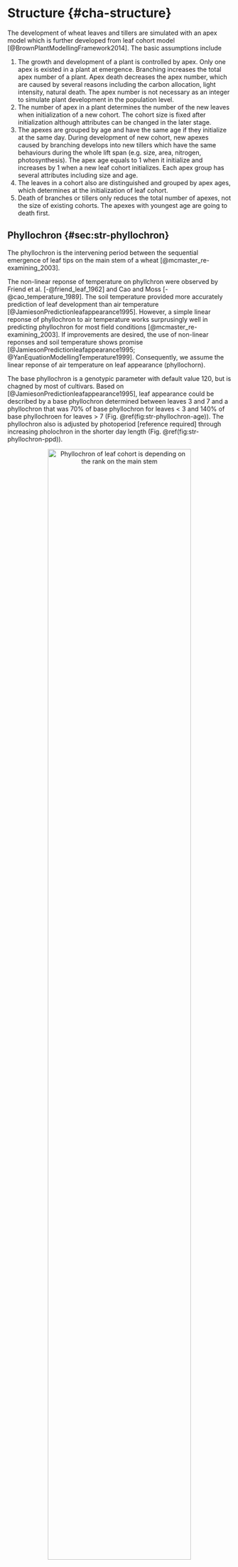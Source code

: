 # Structure {#cha-structure}





The development of wheat leaves and tillers are simulated with an apex model which is further developed from leaf cohort model [@BrownPlantModellingFramework2014]. The basic assumptions include

1. The growth and development of a plant is controlled by apex. Only one apex is existed in a plant at emergence. Branching increases the total apex number of a plant. Apex death decreases the apex number, which are caused by several reasons including the carbon allocation, light intensity, natural death. The apex number is not necessary as an integer to simulate plant development in the population level. 
2.	The number of apex in a plant determines the number of the new leaves when initialization of a new cohort. The cohort size is fixed after initialization although attributes can be changed in the later stage. 
3.	The apexes are grouped by age and have the same age if they initialize at the same day. During development of new cohort, new apexes caused by branching develops into new tillers which have the same behaviours during the whole lift span (e.g. size, area, nitrogen, photosynthesis). The apex age equals to 1 when it initialize and increases by 1 when a new leaf cohort initializes. Each apex group has several attributes including size and age.  
4.	The leaves in a cohort also are distinguished and grouped by apex ages, which determines at the initialization of leaf cohort. 
5.	Death of branches or tillers only reduces the total number of apexes, not the size of existing cohorts. The apexes with youngest age are going to death first. 



## Phyllochron {#sec:str-phyllochron}

The phyllochron is the intervening period between the sequential emergence of leaf tips on the main stem of a wheat [@mcmaster_re-examining_2003].

The non-linear reponse of temperature on phyllchron were observed by Friend et al. [-@friend_leaf_1962]  and Cao and Moss [-@cao_temperature_1989]. The soil temperature provided more accurately prediction of leaf development than air temperature [@JamiesonPredictionleafappearance1995]. However, a simple linear reponse of phyllochron to air temperature works surprusingly well in predicting phyllochron for most field conditions [@mcmaster_re-examining_2003]. If improvements are desired, the use of non-linear reponses and soil temperature shows promise [@JamiesonPredictionleafappearance1995; @YanEquationModellingTemperature1999]. Consequently, we assume the linear reponse of air temperature on leaf appearance (phyllochorn).  


The base phyllochron is a genotypic parameter with default value 120, but is chagned by most of cultivars. Based on [@JamiesonPredictionleafappearance1995], leaf appearance could be described by a base phyllochron determined between leaves 3 and 7 and a phyllochron that was 70% of base phyllochron for leaves < 3 and 140% of base phyllochroen for leaves > 7 (Fig. \@ref(fig:str-phyllochron-age)). The phyllochron also is adjusted by photoperiod [reference required] through increasing pholochron in the shorter day length (Fig. \@ref(fig:str-phyllochron-ppd)).


<div class="fig-input">
<div class="figure" style="text-align: center">
<img src="structure_files/figure-html/str-phyllochron-age-1.png" alt="Phyllochron of leaf cohort is depending on the rank on the main stem" width="80%" />
<p class="caption">(\#fig:str-phyllochron-age)Phyllochron of leaf cohort is depending on the rank on the main stem</p>
</div>
</div>



<div class="fig-input">
<div class="figure" style="text-align: center">
<img src="structure_files/figure-html/str-phyllochron-ppd-1.png" alt="The multiplier of phyllochron which is effected by daily photoperiod length." width="80%" />
<p class="caption">(\#fig:str-phyllochron-ppd)The multiplier of phyllochron which is effected by daily photoperiod length.</p>
</div>
</div>

Finally, the phyllochron is dynamically adjusted according to appeared cohort number and daily photoperiod (Fig. \@ref(fig:str-phyllochron)). 

<div class="fig-output">
<div class="figure" style="text-align: center">
<img src="structure_files/figure-html/str-phyllochron-1.png" alt="The actual phyllochron in the testing environment" width="80%" />
<p class="caption">(\#fig:str-phyllochron)The actual phyllochron in the testing environment</p>
</div>
</div>


<!--
## Final leaf number {#sec:final-leaf-number}

Brown et al. [-@BrownIntegrationmolecularphysiological2013] showed final leaf number (FLN) could be estimated as 2.86 + HSTS * 1.1 where HSTS is the the Haun stage at terminal spikelet. To caputre this in the wheat model we have set the initial number of primordia (determined by the number of initialleaf objects on the leaf class) to 3 and have set this function to produce primordia 10% faster than mainstem leaves.  Primordia are initiated until the therminal spikelet stage and then the number remains fixed, giving final leaf number.

The final leaf number in the main stem (FinalLeafNumber, Section \@ref(output-structure)) equal to minimum leaf number, plus the increases of leaf number which are caused by delay of wheat development (vernalization and and photoperiod effects). The minimum leaf number is a genotypic parameter to represent 

[Need to describe the vernalization and photoperiod effects on leaf number].


<div class="fig-output">
<div class="figure" style="text-align: center">
<img src="structure_files/figure-html/final-leaf-number-1.png" alt="Final leaf number in main stem" width="80%" />
<p class="caption">(\#fig:final-leaf-number)Final leaf number in main stem</p>
</div>
</div>




<div class="rmdimportant">
<p>The final node number is daily updated and gradually decreased as the photoperiod (longer day length) and vernalization (satisfication of vernalization requirement) effects.</p>
<p>Need to check the response of day length and vernalization requirement on leaf number.</p>
</div>

--> 

## Initialization and appearance of leaf tips on main stem {#sec:main-stem}

At `Germination` stage, 2 new leaf cohorts or tips are initialized at the main stem. At `Emergence` stage, 1 leaf cohort or tip is appeared at the main stem, and 1 more leaf cohort is initialized. The potential appearance of leaf tip number ($N_{p, tip}$) is initialized as 1. 

After `Emergence`, the potential appearance of tip number in the main stem ($N_{p, tip}$) is daily increased according to the daily phyllochron (Fig. \@ref(fig:str-phyllochron)) and thermal time (Section \@ref(sec:phe-thermal-time)) until `Maturity` (Fig. \@ref(fig:str-delta-tip) and \@ref(fig:str-tips). $N_{p, tip}$ should stop increasing when final leaf number is reached). 



$$
 \Delta N_{p, tip} = \frac{\Delta TT_{t}}{P_{phy}}
$$

where, $N_{p, tip}$ is the daily increase of leaf tip number (Fig. \@ref(fig:str-delta-tip)), $\Delta TT_{t}$ is the daily thermal time, $P_{phy}$ is the phyllochron calculated at today. 


<div class="fig-output">
<div class="figure" style="text-align: center">
<img src="structure_files/figure-html/str-delta-tip-1.png" alt="Daily increase of tip number in main stem" width="80%" />
<p class="caption">(\#fig:str-delta-tip)Daily increase of tip number in main stem</p>
</div>
</div>


Potential appearance of tip number in main stem ($N_{p, tip}$) are summarized daily increases since `Emergence`, plus the appeared leaf tip at `Emergence` (1 for wheat model) (Fig. \@ref(fig:str-tips)).


$$
    N_{p, tip}=\sum_{t=T_{0}}^{T}\Delta N_{p, tip} + 1
$$

where, $T_{0}$ is day of `Emergence`.  $T$ is today. In the Structure model, the tip numbers are not calculated for branches or tillers, but only for main stem (Figure \@ref(fig:node-number)). 

Before plant reaches the final leaf number (i.e. all leaves are initialized and appeared), a new leaf cohort is initialized and appeared when increases of $N_{p, tip}$ are more than 1 (Figure \@ref(fig:str-delta-tip)). Consequently, the rates of leaf initialization and appearance are same, except initialized tip number is more than 2  of appeared tip number.

<div class="fig-output">
<div class="figure" style="text-align: center">
<img src="structure_files/figure-html/str-tips-1.png" alt="Tips number in main stem" width="80%" />
<p class="caption">(\#fig:str-tips)Tips number in main stem</p>
</div>
</div>




<div class="fig-output">
<div class="figure" style="text-align: center">
<img src="structure_files/figure-html/str-haun-stage-1.png" alt="Haun stage in main stem" width="80%" />
<p class="caption">(\#fig:str-haun-stage)Haun stage in main stem</p>
</div>
</div>


<!-- 






<div class="fig-output">
<div class="figure" style="text-align: center">
<img src="structure_files/figure-html/node-number-1.png" alt="Primordia and node number in main stem" width="80%" />
<p class="caption">(\#fig:node-number)Primordia and node number in main stem</p>
</div>
</div>


<div class="rmdimportant">
<p>The node numbers in the main stem are not necessary integar to simulate the variation of primordia number in the actual field. Consequently all attibutes of flag leaf are proportionally reduced (e.g. growth duration and maximum area).</p>
</div>

## Tillering


The apex number in a plant ($A$) is increased by branching ($\Delta A_{B} $) and decreased by mortality ($\Delta A_{M} $). New tillers are initialized when increase of the node number in main stem ($\Delta N_{node}$) is more than 1. In the leaf cohort model, tiller number represents by the cohort size (i.e. the number of leaves in a cohort). 

$$
A = \sum_{i=1}^{N_{node}}{(\Delta A_{B} - \Delta A_{M})}
$$

### Branching

The branching rate in a plant is specified by parameter BranchingRate ($\Delta A_{B}$) and is calculated as potential branching rate and several stress factors (i.e. nitrogen stress, total coverage, and water stress). From stage Emergence to Terminal Spikelet (Section \@ref(stage-period)), the potential branching rate is defined as a function of number of appeared cohorts in the main stem (Figure \@ref(fig:str-branching-rate)) which follow the pattern of Fibonacci sequence. Beyond this period, the branching rate is set as zero. 

<div class="fig-input">
<div class="figure" style="text-align: center">
<img src="structure_files/figure-html/str-branching-rate-1.png" alt="Potential branching rate of APSIM-Wheat as a function of appreared cohort number" width="80%" />
<p class="caption">(\#fig:str-branching-rate)Potential branching rate of APSIM-Wheat as a function of appreared cohort number</p>
</div>
</div>



Two stresses are defined in the APSIM-Wheat including nitrogen and WSC. A simple sensitivity analysis indicates the branching rate is too sensitive to WSC with default values (x = [0.1, 0.2]; y = [0, 1]). So, this feature is disabled for further analysis. 

The nitrogen stress is calculated as a function of fraction of nitrogen supply relative to nitrogen demand which is exported from the Arbitrator module (Chapter \@ref(cha:arbitrator)). Wheat module assumes no nitrogen stress when the nitrogen supply is bigger than 1.5 times of nitrogen demand (Figure \@ref(fig:branching-rate-nstress)). Nitrogen stress linearly increases when supply/demand ratio less then 1.5 (<font color="red">Reference required.</font>)


<div class="fig-input">
<div class="figure" style="text-align: center">
<img src="structure_files/figure-html/str-branching-factor-1.png" alt="The factors to influence of branching rate (nitrogen stress, total coverage and water stress). The final multiplier of branching rate is the minimum values of the " width="80%" />
<p class="caption">(\#fig:str-branching-factor)The factors to influence of branching rate (nitrogen stress, total coverage and water stress). The final multiplier of branching rate is the minimum values of the </p>
</div>
</div>





<div class="rmderror">
<p>The values for total coverage are 0.1 and 0.25 in the wheat validation model. I would expect much higher coverage to stop tillering.</p>
</div>


<div class="rmderror">
<p>The step functions or leaf cohort model in the tillering processing cause that the tiller dynamic is too sensitive to the stage of terminal spikelet.</p>
</div>



Figure \@ref(fig:tiller-number) shows the branching rate and total branching number in the test simulation without nitrogen stress on branching rate during branching period (from Emergence to Terminal Spikelet, Figure \@ref(fig:nitrogen-fn)).

<div class="fig-output">
<div class="figure" style="text-align: center">
<img src="structure_files/figure-html/tiller-number-1.png" alt="The branching rate and branch number for wheat" width="80%" />
<p class="caption">(\#fig:tiller-number)The branching rate and branch number for wheat</p>
</div>
</div>





<div class="rmdimportant">
<p>It seems PMF uses the branching rate one day before to calculate the branch number.</p>
</div>



### Mortality {#sec-structure-mortality}

Two types of mortality are considered in the apex model, i.e. smaller tiller at terminal spikelet and low growth rate. For any types of tiller mortality, the plant does not reduce the population of existing leaf cohort, but number of apex, then reduce the population size of new leaf cohort. 

At the terminal spikelet, all tillers with less than 4 leaves are stopped to growth new leaves.



Branching mortality starts from the Flag leaf until Flowering which defines as a function of moving mean tiller growth rate (Figure \@ref(fig:mortality-growth-rate). The mean tiller growth rate is calculated as the 5 days moving means of tiller growth rate, which is calculated by the daily biomass supply divides thermal time and total stem population.  <font color="red">Reference required.</font>


<div class="rmderror">
<p>Need to check the mortality caused by growth rate.</p>
</div>


<div class="fig-input">
<div class="figure" style="text-align: center">
<img src="structure_files/figure-html/mortality-growth-rate-1.png" alt="Tiller mortality as a function of moving mean tiller growth rate" width="80%" />
<p class="caption">(\#fig:mortality-growth-rate)Tiller mortality as a function of moving mean tiller growth rate</p>
</div>
</div>


<div class="rmderror">
<p>Not sure why the tiller mortality starts from Flag leaf, not terminal spikelet, even the whole growth season</p>
</div>




Figure \@ref(fig:tiller-growth-rate-factor) and \@ref(fig:tiller-growth-rate) show the mean tiller growth rate and the three factors to calculate it in the test simulation.

<div class="fig-output">
<div class="figure" style="text-align: center">
<img src="structure_files/figure-html/tiller-growth-rate-1.png" alt="The moving tiller growth rate" width="80%" />
<p class="caption">(\#fig:tiller-growth-rate)The moving tiller growth rate</p>
</div>
</div>



<div class="fig-output">

</div>




<div class="fig-output">

</div>



As the primary bud number is equal to 1, the plant total node number and total primary node number are the same (Figure \@ref(fig:plant-node-number)). Figure \@ref(fig:plant-node-number) show the total node number as the results of tiller appearing and mortality.

<div class="fig-output">
<div class="figure" style="text-align: center">
<img src="structure_files/figure-html/plant-node-number-1.png" alt="Total plant node number" width="80%" />
<p class="caption">(\#fig:plant-node-number)Total plant node number</p>
</div>
</div>









## Plant and Main-Stem Population

Plant population ($P$) is initialized at sowing from Sow event, and daily reduced by the plant mortality ($\Delta P$).
$$
    P=P_{0} - \sum_{t=T_{0}}^{T}(\Delta P)
$$

where, $P_{0}$ is the sown population, which initialized at sowing.

Population of main stem ($P_{ms}$) is calculated according to plant population ($P$) and primary bud number ($N_{bud}$) with default value 1 for wheat. The unit of $P_{ms}$ is per square meter.
$$
    P_{ms}=P \times N_{bud}
$$

Total stem population ($P_{stem}$) is summed up population of main stem ($P_{ms}$) and branches (($P_{branch}$)).
$$
    P_{stem} = P_{ms} + P_{branch}
$$

In the test simulation, the plant density ($P$) is 150 plants m^2^, so population of main stem ($P_{ms}$) equals to plant density (Figure \@ref(fig:plant-population)). From Emergence to terminal spikelet, the population of total stem ($P_{stem}$) multiply by stem number and plant density (Figure \@ref(fig:tiller-number)). 

<div class="fig-output">
<div class="figure" style="text-align: center">
<img src="structure_files/figure-html/str-plant-population-1.png" alt="The total population of main stem and all stems" width="80%" />
<p class="caption">(\#fig:str-plant-population)The total population of main stem and all stems</p>
</div>
</div>





## Canopy height
The canopy height is calculated as the potential height and adjusted by water stress. 


<div class="fig-input">
<div class="figure" style="text-align: center">
<img src="structure_files/figure-html/str-potential-height-1.png" alt="Potential canopy height" width="80%" />
<p class="caption">(\#fig:str-potential-height)Potential canopy height</p>
</div>
</div>



<div class="fig-output">
<div class="figure" style="text-align: center">
<img src="structure_files/figure-html/str-height-1.png" alt="The simulated canopy height" width="80%" />
<p class="caption">(\#fig:str-height)The simulated canopy height</p>
</div>
</div>

-->



